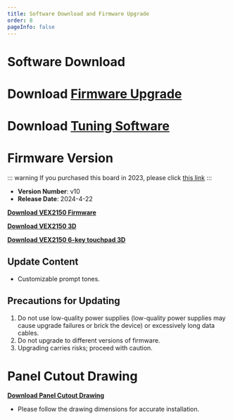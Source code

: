 ```yaml
---
title: Software Download and Firmware Upgrade
order: 8
pageInfo: false
---
```


# Software Download
# Download [Firmware Upgrade](https://likeyou156156.online:9000/lky/tools/MV_Assisant_Tools_2021_V3.0.9T(2023.05.29).exe)
# Download [Tuning Software](https://likeyou156156.online:9000/lky/tools/ACPWorkbench_24bit.exe)

# Firmware Version
::: warning
If you purchased this board in 2023, please click [this link](/firmware/)
:::
- **Version Number**: v10
- **Release Date**: 2024-4-22

**[Download VEX2150 Firmware](https://likeyou156156.online:9000/lky/VEX/VEX2150/bin/VEX202_2150-2024-11-8.mva)**

**[Download VEX2150 3D](https://likeyou156156.online:9000/lky/3D/VEX202_2150.step)**

**[Download VEX2150 6-key touchpad 3D](https://likeyou156156.online:9000/lky/3D/EX202_6jcmb.step)**

## Update Content
- Customizable prompt tones.

## Precautions for Updating
1. Do not use low-quality power supplies (low-quality power supplies may cause upgrade failures or brick the device) or excessively long data cables.
2. Do not upgrade to different versions of firmware.
3. Upgrading carries risks; proceed with caution.

# Panel Cutout Drawing
**[Download Panel Cutout Drawing](/image/按键面板孔距.bak)**
- Please follow the drawing dimensions for accurate installation.